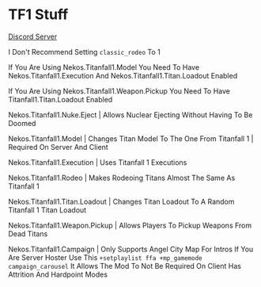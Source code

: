 # TF1 Stuff

[Discord Server](https://ds.asillyneko.dev)

I Don't Recommend Setting `classic_rodeo` To 1

If You Are Using Nekos.Titanfall1.Model You Need To Have Nekos.Titanfall1.Execution And Nekos.Titanfall1.Titan.Loadout Enabled

If You Are Using Nekos.Titanfall1.Weapon.Pickup You Need To Have Titanfall1.Titan.Loadout Enabled

Nekos.Titanfall1.Nuke.Eject | Allows Nuclear Ejecting Without Having To Be Doomed

Nekos.Titanfall1.Model | Changes Titan Model To The One From Titanfall 1 | Required On Server And Client

Nekos.Titanfall1.Execution | Uses Titanfall 1 Executions

Nekos.Titanfall1.Rodeo | Makes Rodeoing Titans Almost The Same As Titanfall 1

Nekos.Titanfall1.Titan.Loadout | Changes Titan Loadout To A Random Titanfall 1 Titan Loadout

Nekos.Titanfall1.Weapon.Pickup | Allows Players To Pickup Weapons From Dead Titans

Nekos.Titanfall1.Campaign | Only Supports Angel City Map For Intros If You Are Server Hoster Use This `+setplaylist ffa +mp_gamemode campaign_carousel` It Allows The Mod To Not Be Required On Client Has Attrition And Hardpoint Modes
